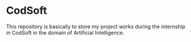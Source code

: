 # CodSoft
This repository is basically to store my project works during the internship in CodSoft in the domain of Artificial Intelligence.
